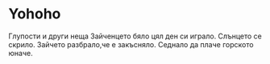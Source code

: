 # Yohoho
Глупости и други неща
Зайченцето бяло цял ден си играло.
Слънцето се скрило. Зайчето разбрало,че е закъсняло. Седнало да плаче горското юначе.
